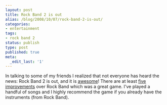 ```yaml
---
layout: post
title: Rock Band 2 is out
alias: /blog/2008/10/07/rock-band-2-is-out/
categories:
- entertainment
tags:
- rock band 2
status: publish
type: post
published: true
meta:
  _edit_last: '1'
---
```

In talking to some of my friends I realized that not everyone has heard the news: Rock Band 2 is out, and it is <a title="ARS Technica review" href="http://arstechnica.com/reviews/games/rock-band-2-review.ars/1" target="_blank">awesome</a>! There are at least <a title="improvements by rock band 2" href="http://blog.wired.com/games/2008/09/gamelife-the--3.html" target="_blank">five improvements</a> over Rock Band which was a great game. I've played a handful of songs and I highly recommend the game if you already have the instruments (from Rock Band).
